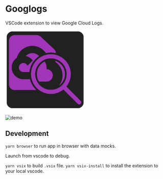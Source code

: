 # Googlogs

VSCode extension to view Google Cloud Logs.

<img src="res/icon.png" alt="icon" width="250">

![demo](res/demo.gif)

## Development

`yarn browser` to run app in browser with data mocks.

Launch from vscode to debug.

`yarn vsix` to build `.vsix` file. `yarn vsix-install` to install the extension to your local vscode.
